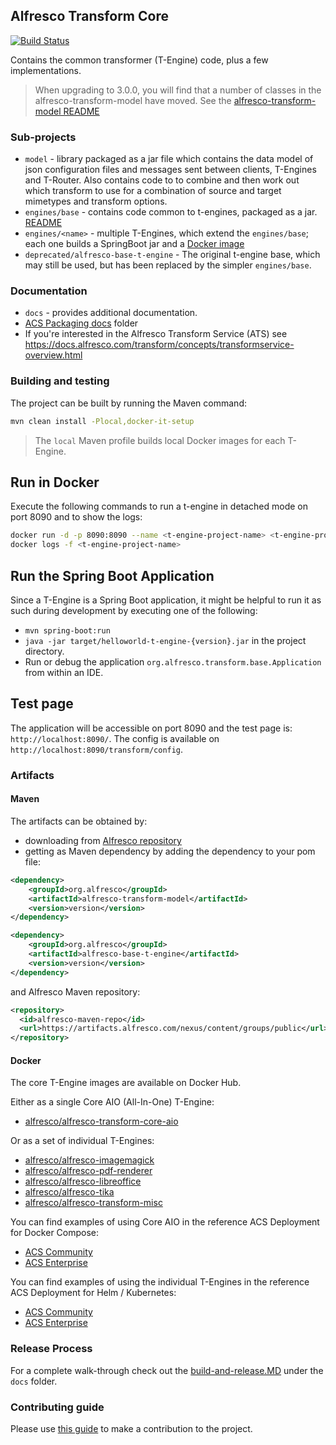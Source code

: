 ## Alfresco Transform Core
[![Build Status](https://github.com/Alfresco/alfresco-transform-core/actions/workflows/master_release.yml/badge.svg?branch=master)](https://github.com/Alfresco/alfresco-transform-core/actions/workflows/master_release.yml)

Contains the common transformer (T-Engine) code, plus a few implementations.

> When upgrading to 3.0.0, you will find that a number of classes in the alfresco-transform-model
have moved. See the [alfresco-transform-model README](https://github.com/Alfresco/alfresco-transform-core/blob/master/model/README.md)

### Sub-projects

* `model` - library packaged as a jar file which contains the data model of json
 configuration files and messages sent between clients, T-Engines and T-Router. Also contains code to
 to combine and then work out which transform to use for a combination of source and target mimetypes
 and transform options.
* `engines/base` - contains code common to t-engines, packaged as a jar.
  [README](https://github.com/Alfresco/alfresco-transform-core/blob/master/engines/base/README.md)
* `engines/<name>` - multiple T-Engines, which extend the `engines/base`; each one builds a SpringBoot jar
  and a [Docker image](https://github.com/Alfresco/alfresco-transform-core#docker)
* `deprecated/alfresco-base-t-engine` - The original t-engine base, which may still be used, 
  but has been replaced by the simpler `engines/base`.

### Documentation

* `docs` - provides additional documentation.
* [ACS Packaging docs](https://github.com/Alfresco/acs-packaging/tree/master/docs) folder
* If you're interested in the Alfresco Transform Service (ATS) see https://docs.alfresco.com/transform/concepts/transformservice-overview.html

### Building and testing

The project can be built by running the Maven command:
```bash
mvn clean install -Plocal,docker-it-setup
```
> The `local` Maven profile builds local Docker images for each T-Engine.

## Run in Docker

Execute the following commands to run a t-engine in detached mode on port 8090 and to show the logs:

```bash
docker run -d -p 8090:8090 --name <t-engine-project-name> <t-engine-project-name>:latest
docker logs -f <t-engine-project-name>
```

## Run the Spring Boot Application

Since a T-Engine is a Spring Boot application, it might be helpful to run it as such during development by executing
one of the following:
* `mvn spring-boot:run`
* `java -jar target/helloworld-t-engine-{version}.jar` in the project directory.
* Run or debug the application `org.alfresco.transform.base.Application` from within an IDE.


## Test page

The application will be accessible on port 8090 and the test page is: `http://localhost:8090/`.
The config is available on `http://localhost:8090/transform/config`.

### Artifacts

#### Maven
The artifacts can be obtained by:
* downloading from [Alfresco repository](https://artifacts.alfresco.com/nexus/content/groups/public)
* getting as Maven dependency by adding the dependency to your pom file:
```xml
<dependency>
    <groupId>org.alfresco</groupId>
    <artifactId>alfresco-transform-model</artifactId>
    <version>version</version>
</dependency>

<dependency>
    <groupId>org.alfresco</groupId>
    <artifactId>alfresco-base-t-engine</artifactId>
    <version>version</version>
</dependency>
```
and Alfresco Maven repository:
```xml
<repository>
  <id>alfresco-maven-repo</id>
  <url>https://artifacts.alfresco.com/nexus/content/groups/public</url>
</repository>
```

#### Docker
The core T-Engine images are available on Docker Hub. 

Either as a single Core AIO (All-In-One) T-Engine:
* [alfresco/alfresco-transform-core-aio](https://hub.docker.com/r/alfresco/alfresco-transform-core-aio)

Or as a set of individual T-Engines:
* [alfresco/alfresco-imagemagick](https://hub.docker.com/r/alfresco/alfresco-imagemagick)
* [alfresco/alfresco-pdf-renderer](https://hub.docker.com/r/alfresco/alfresco-pdf-renderer)
* [alfresco/alfresco-libreoffice](https://hub.docker.com/r/alfresco/alfresco-libreoffice)
* [alfresco/alfresco-tika](https://hub.docker.com/r/alfresco/alfresco-tika)
* [alfresco/alfresco-transform-misc](https://hub.docker.com/r/alfresco/alfresco-transform-misc)

You can find examples of using Core AIO in the reference ACS Deployment for Docker Compose:
* [ACS Community](https://github.com/Alfresco/acs-deployment/blob/master/docker-compose/community-docker-compose.yml)
* [ACS Enterprise](https://github.com/Alfresco/acs-deployment/blob/master/docker-compose/docker-compose.yml)

You can find examples of using the individual T-Engines in the reference ACS Deployment for Helm / Kubernetes:
* [ACS Community](https://github.com/Alfresco/acs-deployment/blob/master/helm/alfresco-content-services/community_values.yaml)
* [ACS Enterprise](https://github.com/Alfresco/acs-deployment/blob/master/helm/alfresco-content-services/values.yaml)

### Release Process

For a complete walk-through check out the
[build-and-release.MD](https://github.com/Alfresco/alfresco-transform-core/tree/master/docs/build-and-release.md)
under the `docs` folder.

### Contributing guide

Please use [this guide](https://github.com/Alfresco/alfresco-repository/blob/master/CONTRIBUTING.md)
to make a contribution to the project.
